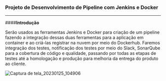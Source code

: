 ### Projeto de Desenvolvimento de Pipeline com Jenkins e Docker 
-------------

####**Introdução**

Serão usados as ferramentas Jenkins e Docker para criação de um pipeline fazendo a integração dessas duas ferramentas para a aplicação em container e ao criá-las registrar na nuvem por meio do Dockerhub. Faremos integração dos testes, notificação dos testes por meio do Slack, SonarQube para a cobertura de código e qualidade, passando por todas as etapas de testes até a homologação e produção para melhoria da entrega do produto ao cliente.


![Captura de tela_20230125_104906](https://i.imgur.com/0lfIucZ.png)
